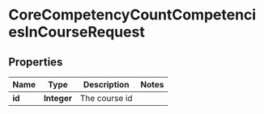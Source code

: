 

# CoreCompetencyCountCompetenciesInCourseRequest


## Properties

| Name | Type | Description | Notes |
|------------ | ------------- | ------------- | -------------|
|**id** | **Integer** | The course id |  |




